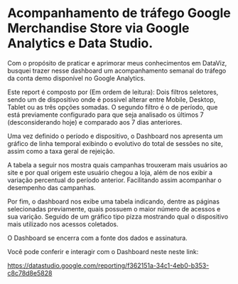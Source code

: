 # Acompanhamento de tráfego Google Merchandise Store via Google Analytics e Data Studio.
Com o propósito de praticar e aprimorar meus conhecimentos em DataViz, busquei trazer nesse dashboard um acompanhamento semanal do tráfego da conta demo disponível no Google Analytics.

Este report é composto por (Em ordem de leitura):
Dois filtros seletores, sendo um de dispositivo onde é possivel alterar entre Mobile, Desktop, Tablet ou as três opções somadas. O segundo filtro é o de período, que está previamente configurado para que seja analisado os últimos 7 (desconsiderando hoje) e comparado aos 7 dias anteriores.

Uma vez definido o período e dispositivo, o Dashboard nos apresenta um gráfico de linha temporal exibindo o evolutivo do total de sessões no site, assim como a taxa geral de rejeição.

A tabela a seguir nos mostra quais campanhas trouxeram mais usuários ao site e por qual origem este usuário chegou a loja, além de nos exibir a variação percentual do período anterior. Facilitando assim acompanhar o desempenho das campanhas.

Por fim, o dashboard nos exibe uma tabela indicando, dentre as páginas selecionadas previamente, quais possuem o maior número de acessos e sua varição. Seguido de um gráfico tipo pizza mostrando qual o dispositivo mais utilizado nos acessos coletados.

O Dashboard se encerra com a fonte dos dados e assinatura.

Você pode conferir e interagir com o Dashboard neste neste link:

https://datastudio.google.com/reporting/f362151a-34c1-4eb0-b353-c8c78d8e5828
